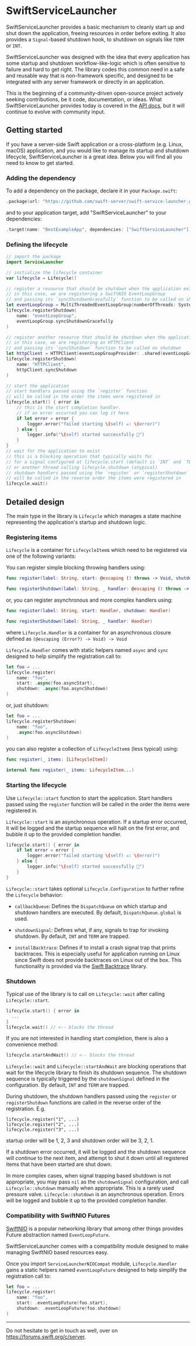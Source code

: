 # SwiftServiceLauncher

SwiftServiceLauncher provides a basic mechanism to cleanly start up and shut down the application, freeing resources in order before exiting.
It also provides a `Signal`-based shutdown hook, to shutdown on signals like `TERM` or `INT`.

SwiftServiceLauncher was designed with the idea that every application has some startup and shutdown workflow-like-logic which is often sensitive to failure and hard to get right.
The library codes this common need in a safe and reusable way that is non-framework specific, and designed to be integrated with any server framework or directly in an application.

This is the beginning of a community-driven open-source project actively seeking contributions, be it code, documentation, or ideas. What SwiftServiceLauncher provides today is covered in the [API docs](https://swift-server.github.io/swift-service-launcher/), but it will continue to evolve with community input.

## Getting started

If you have a server-side Swift application or a cross-platform (e.g. Linux, macOS) application, and you would like to manage its startup and shutdown lifecycle, SwiftServiceLauncher is a great idea. Below you will find all you need to know to get started.

### Adding the dependency

To add a dependency on the package, declare it in your `Package.swift`:

```swift
.package(url: "https://github.com/swift-server/swift-service-launcher.git", from: "1.0.0"),
```

and to your application target, add "SwiftServiceLauncher" to your dependencies:

```swift
.target(name: "BestExampleApp", dependencies: ["SwiftServiceLauncher"]),
```

###  Defining the lifecycle

```swift
// import the package
import ServiceLauncher

// initialize the lifecycle container
var lifecycle = Lifecycle()

// register a resource that should be shutdown when the application exists.
// in this case, we are registering a SwiftNIO EventLoopGroup
// and passing its `syncShutdownGracefully` function to be called on shutdown
let eventLoopGroup = MultiThreadedEventLoopGroup(numberOfThreads: System.coreCount)
lifecycle.registerShutdown(
    name: "eventLoopGroup",
    eventLoopGroup.syncShutdownGracefully
)

// register another resource that should be shutdown when the application exits.
// in this case, we are registering an HTTPClient
// and passing its `syncShutdown` function to be called on shutdown
let httpClient = HTTPClient(eventLoopGroupProvider: .shared(eventLoopGroup))
lifecycle.registerShutdown(
    name: "HTTPClient",
    httpClient.syncShutdown
)

// start the application
// start handlers passed using the `register` function
// will be called in the order the items were registered in
lifecycle.start() { error in
    // this is the start completion handler.
    // if an error occurred you can log it here
    if let error = error {
        logger.error("failed starting \(self) ☠️: \(error)")
    } else {
        logger.info("\(self) started successfully 🚀")
    }
}
// wait for the application to exist
// this is a blocking operation that typically waits for
// for a signal configured at lifecycle.start (default is `INT` and `TERM`)
// or another thread calling lifecycle.shutdown (atypical)
// shutdown handlers passed using the `register` or `registerShutdown` functions
// will be called in the reverse order the items were registered in
lifecycle.wait()
```

## Detailed design

The main type in the library is `Lifecycle` which manages a state machine representing the application's startup and shutdown logic.

### Registering items

`Lifecycle` is a container for `LifecycleItem`s which need to be registered via one of the following variants:

You can register simple blocking throwing handlers using:

```swift
func register(label: String, start: @escaping () throws -> Void, shutdown: @escaping () throws -> Void)

func registerShutdown(label: String, _ handler: @escaping () throws -> Void)
```

or, you can register asynchronous and more complex handlers using:

```swift
func register(label: String, start: Handler, shutdown: Handler)

func registerShutdown(label: String, _ handler: Handler)
```

where `Lifecycle.Handler` is a container for an asynchronous closure defined as  `(@escaping (Error?) -> Void) -> Void`

`Lifecycle.Handler` comes with static helpers named `async` and `sync` designed to help simplify the registration call to:

```swift
let foo = ...
lifecycle.register(
    name: "foo",
    start: .async(foo.asyncStart),
    shutdown: .async(foo.asyncShutdown)
)
```

or, just shutdown:

```swift
let foo = ...
lifecycle.registerShutdown(
    name: "foo",
    .async(foo.asyncShutdown)
)
```


you can also register a collection of `LifecycleItem`s (less typical) using:

```swift
func register(_ items: [LifecycleItem])

internal func register(_ items: LifecycleItem...)
```

### Starting the lifecycle

Use `Lifecycle::start` function to start the application. Start handlers passed using the `register` function will be called in the order the items were registered in.

`Lifecycle::start` is an asynchronous operation. If a startup error occurred, it will be logged and the startup sequence will halt on the first error, and bubble it up to the provided completion handler.

```swift
lifecycle.start() { error in
    if let error = error {
        logger.error("failed starting \(self) ☠️: \(error)")
    } else {
        logger.info("\(self) started successfully 🚀")
    }
}
```

`Lifecycle::start` takes optional `Lifecycle.Configuration` to further refine the `Lifecycle` behavior:

* `callbackQueue`: Defines the `DispatchQueue` on which startup and shutdown handlers are executed. By default, `DispatchQueue.global` is used.

* `shutdownSignal`: Defines what, if any, signals to trap for invoking shutdown. By default, `INT` and `TERM` are trapped.

* `installBacktrace`: Defines if to install a crash signal trap that prints backtraces. This is especially useful for application running on Linux since Swift does not provide backtraces on Linux out of the box. This functionality is provided via the [Swift Backtrace](https://github.com/swift-server/swift-backtrace) library.

### Shutdown

Typical use of the library is to call on `Lifecycle::wait` after calling `Lifecycle::start`.

```swift
lifecycle.start() { error in
  ...   
}
lifecycle.wait() // <-- blocks the thread
```

If you are not interested in handling start completion, there is also a convenience method:

```swift
lifecycle.startAndWait() // <-- blocks the thread
```

`Lifecycle::wait` and `Lifecycle::startAndWait` are blocking operations that wait for the lifecycle library to finish its shutdown sequence.
The shutdown sequence is typically triggered by the `shutdownSignal` defined in the configuration. By default, `INT` and `TERM` are trapped.

During shutdown, the shutdown handlers passed using the `register` or `registerShutdown` functions are called in the reverse order of the registration. E.g.

```
lifecycle.register("1", ...)
lifecycle.register("2", ...)
lifecycle.register("3", ...)
```

startup order will be 1, 2, 3 and shutdown order will be 3, 2, 1.

If a shutdown error occurred, it will be logged and the shutdown sequence will *continue* to the next item, and attempt to shut it down until all registered items that have been started are shut down.

In more complex cases, when signal trapping based shutdown is not appropriate, you may pass `nil` as the `shutdownSignal` configuration, and call `Lifecycle::shutdown` manually when appropriate. This is a rarely used pressure valve. `Lifecycle::shutdown` is an asynchronous operation. Errors will be logged and bubble it up to the provided completion handler.

### Compatibility with SwiftNIO Futures

[SwiftNIO](https://github.com/apple/swift-nio) is a popular networking library that among other things provides Future abstraction named `EventLoopFuture`.

SwiftServiceLauncher comes with a compatibility module designed to make managing SwiftNIO based resources easy.

Once you import `ServiceLauncherNIOCompat` module, `Lifecycle.Handler` gains a static helpers named `eventLoopFuture` designed to help simplify the registration call to:

```swift
let foo = ...
lifecycle.register(
    name: "foo",
    start: .eventLoopFuture(foo.start),
    shutdown: .eventLoopFuture(foo.shutdown)
)
```  

-------


Do not hesitate to get in touch as well, over on https://forums.swift.org/c/server.
